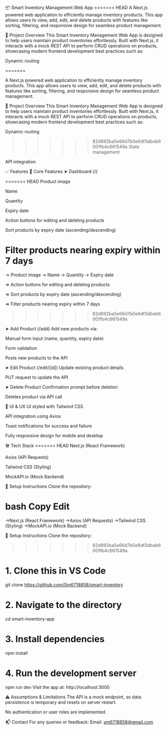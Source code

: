 📦 Smart Inventory Management Web App
<<<<<<< HEAD
A Next.js powered web application to efficiently manage inventory products.
This app allows users to view, add, edit, and delete products with features like sorting, filtering, and responsive design for seamless product management.

📌 Project Overview
This Smart Inventory Management Web App is designed to help users maintain product inventories effortlessly.
Built with Next.js, it interacts with a mock REST API to perform CRUD operations on products, showcasing modern frontend development best practices such as:

Dynamic routing

=======

A Next.js powered web application to efficiently manage inventory products.
This app allows users to view, add, edit, and delete products with features like sorting, filtering, and responsive design for seamless product management.

📌 Project Overview
This Smart Inventory Management Web App is designed to help users maintain product inventories effortlessly.
Built with Next.js, it interacts with a mock REST API to perform CRUD operations on products, showcasing modern frontend development best practices such as:

Dynamic routing

>>>>>>> 82d892ba5e66d7b0e6df3dbeb6001fb4c661549a
State management

API integration

✅ Features
🧮 Core Features
➤ Dashboard (/)

<<<<<<< HEAD
Product image

Name

Quantity

Expiry date

Action buttons for editing and deleting products

Sort products by expiry date (ascending/descending)

Filter products nearing expiry within 7 days
=======
-> Product image
-> Name
-> Quantity
-> Expiry date

=> Action buttons for editing and deleting products

=> Sort products by expiry date (ascending/descending)

=> Filter products nearing expiry within 7 days
>>>>>>> 82d892ba5e66d7b0e6df3dbeb6001fb4c661549a

➤ Add Product (/add)
Add new products via:

Manual form input (name, quantity, expiry date)

Form validation

Posts new products to the API

➤ Edit Product (/edit/[id])
Update existing product details

PUT request to update the API

➤ Delete Product
Confirmation prompt before deletion

Deletes product via API call

🎨 UI & UX
UI styled with Tailwind CSS

API integration using Axios

Toast notifications for success and failure

Fully responsive design for mobile and desktop

🛠 Tech Stack
<<<<<<< HEAD
Next.js (React Framework)

Axios (API Requests)

Tailwind CSS (Styling)

MockAPI.io (Mock Backend)

🚀 Setup Instructions
Clone the repository:

bash
Copy
Edit
=======
->Next.js (React Framework)
->Axios (API Requests)
->Tailwind CSS (Styling)
->MockAPI.io (Mock Backend)

🚀 Setup Instructions
Clone the repository:
>>>>>>> 82d892ba5e66d7b0e6df3dbeb6001fb4c661549a
# 1. Clone this in VS Code
git clone https://github.com/Sm6718858/smart-inventory

# 2. Navigate to the directory
cd smart-inventory-app

# 3. Install dependencies
npm install

# 4. Run the development server
npm run dev
Visit the app at: http://localhost:3000

⚠️ Assumptions & Limitations
The API is a mock endpoint, so data persistence is temporary and resets on server restart.

No authentication or user roles are implemented.

📬 Contact
For any queries or feedback:
Email: sm6718858@gmail.com

